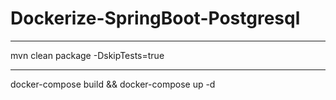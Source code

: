 # Dockerize-SpringBoot-Postgresql

-----------------
mvn clean package -DskipTests=true

----------------------

docker-compose build && docker-compose up -d
